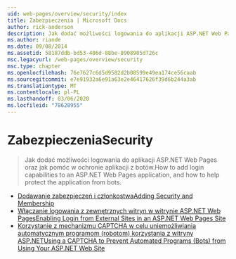 ```yaml
---
uid: web-pages/overview/security/index
title: Zabezpieczenia | Microsoft Docs
author: rick-anderson
description: Jak dodać możliwości logowania do aplikacji ASP.NET Web Pages oraz jak pomóc w ochronie aplikacji z botów.
ms.author: riande
ms.date: 09/08/2014
ms.assetid: 58187ddb-bd53-406d-88be-8908905d726c
msc.legacyurl: /web-pages/overview/security
msc.type: chapter
ms.openlocfilehash: 76e7627c6d5d9582d2b08599e49ea174ce56caab
ms.sourcegitcommit: e7e91932a6e91a63e2e46417626f39d6b244a3ab
ms.translationtype: MT
ms.contentlocale: pl-PL
ms.lasthandoff: 03/06/2020
ms.locfileid: "78628955"
---
```

# <a name="security"></a><span data-ttu-id="7870e-103">Zabezpieczenia</span><span class="sxs-lookup"><span data-stu-id="7870e-103">Security</span></span>

> <span data-ttu-id="7870e-104">Jak dodać możliwości logowania do aplikacji ASP.NET Web Pages oraz jak pomóc w ochronie aplikacji z botów.</span><span class="sxs-lookup"><span data-stu-id="7870e-104">How to add login capabilities to an ASP.NET Web Pages application, and how to help protect the application from bots.</span></span>

- [<span data-ttu-id="7870e-105">Dodawanie zabezpieczeń i członkostwa</span><span class="sxs-lookup"><span data-stu-id="7870e-105">Adding Security and Membership</span></span>](16-adding-security-and-membership.md)
- [<span data-ttu-id="7870e-106">Włączanie logowania z zewnętrznych witryn w witrynie ASP.NET Web Pages</span><span class="sxs-lookup"><span data-stu-id="7870e-106">Enabling Login from External Sites in an ASP.NET Web Pages Site</span></span>](enabling-login-from-external-sites-in-an-aspnet-web-pages-site.md)
- [<span data-ttu-id="7870e-107">Korzystanie z mechanizmu CAPTCHA w celu uniemożliwiania automatycznym programom (robotom) korzystania z witryny ASP.NET</span><span class="sxs-lookup"><span data-stu-id="7870e-107">Using a CAPTCHA to Prevent Automated Programs (Bots) from Using Your ASP.NET Web Site</span></span>](using-a-catpcha-to-prevent-automated-programs-bots-from-using-your-aspnet-web-site.md)

